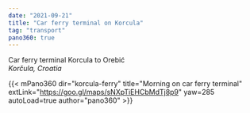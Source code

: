 ```yaml
---
date: "2021-09-21"
title: "Car ferry terminal on Korcula"
tag: "transport"
pano360: true
---
```


Car ferry terminal Korcula to Orebić  
*Korčula, Croatia*

{{< mPano360
      dir="korcula-ferry"
      title="Morning on car ferry terminal" 
      extLink="https://goo.gl/maps/sNXpTiEHCbMdTj8p9"
      yaw=285
      autoLoad=true
      author="pano360" >}}
